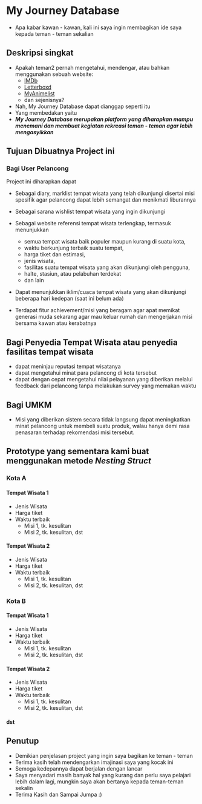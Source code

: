 # My Journey Database

- Apa kabar kawan - kawan, kali ini saya ingin membagikan ide saya kepada teman - teman sekalian
## Deskripsi singkat
- Apakah teman2 pernah mengetahui, mendengar, atau bahkan menggunakan sebuah website:
  - [IMDb](https://www.imdb.com/)
  - [Letterboxd](https://letterboxd.com/)
  - [MyAnimelist](https://myanimelist.net/)
  - dan sejenisnya?
 - Nah, My Journey Database dapat dianggap seperti itu
 - Yang membedakan yaitu
 - __*My Journey Database merupakan platform yang diharapkan mampu menemani dan membuat kegiatan rekreasi teman - teman agar lebih mengasyikkan*__
  

## Tujuan Dibuatnya Project ini
### Bagi User Pelancong
Project ini diharapkan dapat
- Sebagai diary, marklist tempat wisata yang telah dikunjungi disertai misi spesifik agar pelancong dapat lebih semangat dan menikmati liburannya
- Sebagai sarana wishlist tempat wisata yang ingin dikunjungi
- Sebagai website referensi tempat wisata terlengkap, termasuk menunjukkan
  - semua tempat wisata baik populer maupun kurang di suatu kota, 
  - waktu berkunjung terbaik suatu tempat, 
  - harga tiket dan estimasi, 
  - jenis wisata, 
  - fasilitas suatu tempat wisata yang akan dikunjungi oleh pengguna,
  - halte, stasiun, atau pelabuhan terdekat
  - dan lain

- Dapat menunjukkan iklim/cuaca tempat wisata yang akan dikunjungi beberapa hari kedepan (saat ini belum ada)
- Terdapat fitur achievement/misi yang beragam agar apat memikat generasi muda sekarang agar mau keluar rumah dan mengerjakan misi bersama kawan atau kerabatnya
## Bagi Penyedia Tempat Wisata atau penyedia fasilitas tempat wisata
- dapat meninjau reputasi tempat wisatanya
- dapat mengetahui minat para pelancong di kota tersebut
- dapat dengan cepat mengetahui nilai pelayanan yang diberikan melalui feedback dari pelancong tanpa melakukan survey yang memakan waktu
## Bagi UMKM
- Misi yang diberikan sistem secara tidak langsung dapat meningkatkan minat pelancong untuk membeli suatu produk, walau hanya demi rasa penasaran terhadap rekomendasi misi tersebut.

## Prototype yang sementara kami buat menggunakan metode __*Nesting Struct*__ 
### Kota A
#### Tempat Wisata 1
- Jenis Wisata
- Harga tiket
- Waktu terbaik
  - Misi 1, tk. kesulitan
  - Misi 2, tk. kesulitan, dst
#### Tempat Wisata 2
- Jenis Wisata
- Harga tiket
- Waktu terbaik
  - Misi 1, tk. kesulitan
  - Misi 2, tk. kesulitan, dst
### Kota B
#### Tempat Wisata 1
- Jenis Wisata
- Harga tiket
- Waktu terbaik
  - Misi 1, tk. kesulitan
  - Misi 2, tk. kesulitan, dst
#### Tempat Wisata 2
- Jenis Wisata
- Harga tiket
- Waktu terbaik
  - Misi 1, tk. kesulitan
  - Misi 2, tk. kesulitan, dst
#### dst


## Penutup
- Demikian penjelasan project yang ingin saya bagikan ke teman - teman
- Terima kasih telah mendengarkan imajinasi saya yang kocak ini
- Semoga kedepannya dapat berjalan dengan lancar
- Saya menyadari masih banyak hal yang kurang dan perlu saya pelajari lebih dalam lagi, mungkin saya akan bertanya kepada teman-teman sekalin
- Terima Kasih dan Sampai Jumpa :)
